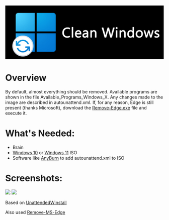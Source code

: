 <p align="center">
  <img src="Banner.png" width="800">
</p>

# Overview
By default, almost everything should be removed. Available programs are shown in the file Available_Programs_Windows_X. Any changes made to the image are described in autounattend.xml. If, for any reason, Edge is still present (thanks Microsoft), download the [Remove-Edge.exe](https://github.com/ShadowWhisperer/Remove-MS-Edge/blob/main/Remove-Edge.exe?raw=true) file and execute it.

# What's Needed:
* Brain
* [Windows 10](https://www.microsoft.com/software-download/windows10) or [Windows 11](https://www.microsoft.com/pl-pl/software-download/windows11) ISO
* Software like [AnyBurn](https://www.anyburn.com/download.php) to add autounattend.xml to ISO

# Screenshots:

<img src="https://i.imgur.com/E7hxwMs.png" width="600">

<img src="https://i.imgur.com/hKPZnzd.png" width="600">


Based on [UnattendedWinstall](https://github.com/memstechtips/UnattendedWinstall)

Also used [Remove-MS-Edge](https://github.com/ShadowWhisperer/Remove-MS-Edge?tab=readme-ov-file)
